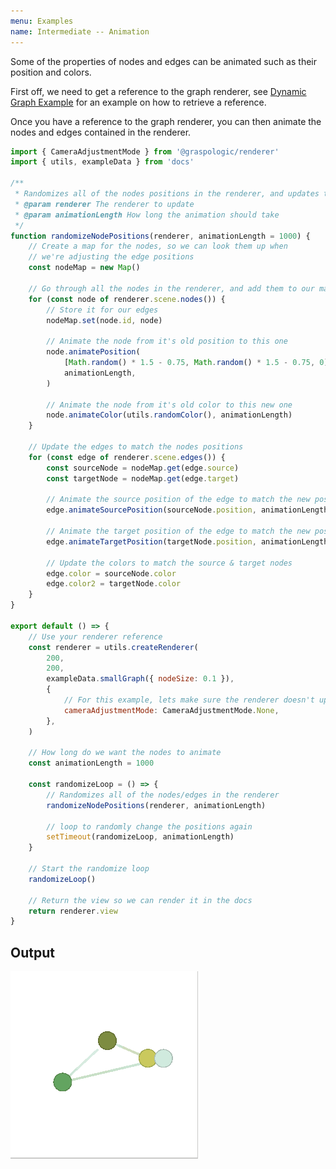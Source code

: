 ```yaml
---
menu: Examples
name: Intermediate -- Animation
---
```


Some of the properties of nodes and edges can be animated such as their position and colors.

First off, we need to get a reference to the graph renderer, see [Dynamic Graph Example](/src-examples-intermediate-dynamic-graph#Getting_a_renderer_reference) for an example on how to retrieve a reference.

Once you have a reference to the graph renderer, you can then animate the nodes and edges contained in the renderer.

```js edit=true previewHeight=200
import { CameraAdjustmentMode } from '@graspologic/renderer'
import { utils, exampleData } from 'docs'

/**
 * Randomizes all of the nodes positions in the renderer, and updates the edges to match
 * @param renderer The renderer to update
 * @param animationLength How long the animation should take
 */
function randomizeNodePositions(renderer, animationLength = 1000) {
	// Create a map for the nodes, so we can look them up when
	// we're adjusting the edge positions
	const nodeMap = new Map()

	// Go through all the nodes in the renderer, and add them to our map
	for (const node of renderer.scene.nodes()) {
		// Store it for our edges
		nodeMap.set(node.id, node)

		// Animate the node from it's old position to this one
		node.animatePosition(
			[Math.random() * 1.5 - 0.75, Math.random() * 1.5 - 0.75, 0],
			animationLength,
		)

		// Animate the node from it's old color to this new one
		node.animateColor(utils.randomColor(), animationLength)
	}

	// Update the edges to match the nodes positions
	for (const edge of renderer.scene.edges()) {
		const sourceNode = nodeMap.get(edge.source)
		const targetNode = nodeMap.get(edge.target)

		// Animate the source position of the edge to match the new position of the source node
		edge.animateSourcePosition(sourceNode.position, animationLength)

		// Animate the target position of the edge to match the new position of the target node
		edge.animateTargetPosition(targetNode.position, animationLength)

		// Update the colors to match the source & target nodes
		edge.color = sourceNode.color
		edge.color2 = targetNode.color
	}
}

export default () => {
	// Use your renderer reference
	const renderer = utils.createRenderer(
		200,
		200,
		exampleData.smallGraph({ nodeSize: 0.1 }),
		{
			// For this example, lets make sure the renderer doesn't update the camera
			cameraAdjustmentMode: CameraAdjustmentMode.None,
		},
	)

	// How long do we want the nodes to animate
	const animationLength = 1000

	const randomizeLoop = () => {
		// Randomizes all of the nodes/edges in the renderer
		randomizeNodePositions(renderer, animationLength)

		// loop to randomly change the positions again
		setTimeout(randomizeLoop, animationLength)
	}

	// Start the randomize loop
	randomizeLoop()

	// Return the view so we can render it in the docs
	return renderer.view
}
```

## Output

![Output](./images/animation.gif)

